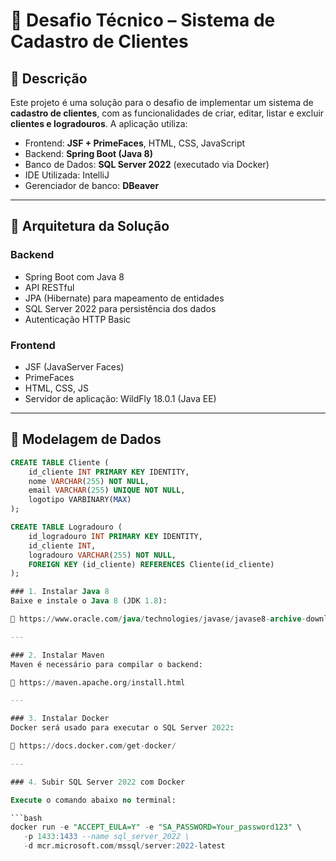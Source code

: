 # 💼 Desafio Técnico – Sistema de Cadastro de Clientes

## 📘 Descrição

Este projeto é uma solução para o desafio de implementar um sistema de **cadastro de clientes**, com as funcionalidades de criar, editar, listar e excluir **clientes e logradouros**. A aplicação utiliza:

- Frontend: **JSF + PrimeFaces**, HTML, CSS, JavaScript
- Backend: **Spring Boot (Java 8)**
- Banco de Dados: **SQL Server 2022** (executado via Docker)
- IDE Utilizada: IntelliJ
- Gerenciador de banco: **DBeaver**

---

## 📐 Arquitetura da Solução

### Backend
- Spring Boot com Java 8
- API RESTful
- JPA (Hibernate) para mapeamento de entidades
- SQL Server 2022 para persistência dos dados
- Autenticação HTTP Basic

### Frontend
- JSF (JavaServer Faces)
- PrimeFaces
- HTML, CSS, JS
- Servidor de aplicação: WildFly 18.0.1 (Java EE)

---

## 🧱 Modelagem de Dados

```sql
CREATE TABLE Cliente (
    id_cliente INT PRIMARY KEY IDENTITY,
    nome VARCHAR(255) NOT NULL,
    email VARCHAR(255) UNIQUE NOT NULL,
    logotipo VARBINARY(MAX)
);

CREATE TABLE Logradouro (
    id_logradouro INT PRIMARY KEY IDENTITY,
    id_cliente INT,
    logradouro VARCHAR(255) NOT NULL,
    FOREIGN KEY (id_cliente) REFERENCES Cliente(id_cliente)
);

### 1. Instalar Java 8
Baixe e instale o Java 8 (JDK 1.8):

🔗 https://www.oracle.com/java/technologies/javase/javase8-archive-downloads.html

---

### 2. Instalar Maven
Maven é necessário para compilar o backend:

🔗 https://maven.apache.org/install.html

---

### 3. Instalar Docker
Docker será usado para executar o SQL Server 2022:

🔗 https://docs.docker.com/get-docker/

---

### 4. Subir SQL Server 2022 com Docker

Execute o comando abaixo no terminal:

```bash
docker run -e "ACCEPT_EULA=Y" -e "SA_PASSWORD=Your_password123" \
   -p 1433:1433 --name sql_server_2022 \
   -d mcr.microsoft.com/mssql/server:2022-latest
